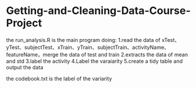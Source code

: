 # Getting-and-Cleaning-Data-Course-Project
the run_analysis.R is the main program doing:
1.read the data of xTest、yTest、subjectTest、xTrain、yTrain、subjectTrain、activityName、featureName，merge the data of test and train
2.extracts the data of mean and std
3.label the activity
4.Label the varaiarity
5.create a tidy table and output the data

the codebook.txt is the label of the variarity
